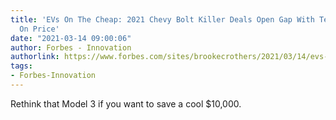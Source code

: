 ```yaml
---
title: 'EVs On The Cheap: 2021 Chevy Bolt Killer Deals Open Gap With Tesla Model 3
  On Price'
date: "2021-03-14 09:00:06"
author: Forbes - Innovation
authorlink: https://www.forbes.com/sites/brookecrothers/2021/03/14/evs-on-the-cheap-2021-chevy-bolt-killer-deals-open-gap-with-tesla-model-3-on-price/
tags:
- Forbes-Innovation
---
```

Rethink that Model 3 if you want to save a cool $10,000.